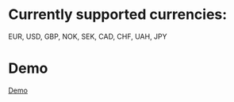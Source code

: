 # Currently supported currencies:

EUR, USD, GBP, NOK, SEK, CAD, CHF, UAH, JPY

# Demo

[Demo](https://krywa5.github.io/income-manager)
